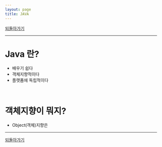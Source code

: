 ```yaml
---
layout: page
title: JAVA
---
```


[되돌아가기](https://leesohyeon96.github.io/study)  

***

# Java 란?  
 - 배우기 쉽다
 - 객체지향적이다
 - 플랫폼에 독립적이다
<br/>

# 객체지향이 뭐지?
 - Object(객체)지향은 

***  

[되돌아가기](https://leesohyeon96.github.io/study)  

